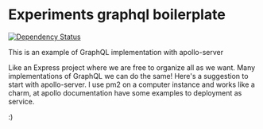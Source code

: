 # Experiments graphql boilerplate

[![Dependency Status](https://david-dm.org/n0w4d3/graphql_boilerplate.svg)](https://david-dm.org/n0w4d3/graphql_boilerplate)

This is an example of GraphQL implementation with apollo-server


Like an Express project where we are free to organize all as we want. Many implementations of GraphQL we can do the same!
Here's a suggestion to start with apollo-server. I use pm2 on a computer instance and works like a charm, at apollo documentation have some examples to deployment as service.

:)
